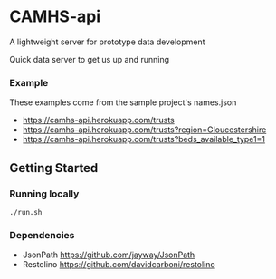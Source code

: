 # CAMHS-api
A lightweight server for prototype data development

Quick data server to get us up and running

### Example

These examples come from the sample project's names.json

- https://camhs-api.herokuapp.com/trusts
- https://camhs-api.herokuapp.com/trusts?region=Gloucestershire
- https://camhs-api.herokuapp.com/trusts?beds_available_type1=1


## Getting Started

### Running locally
```
./run.sh
```

### Dependencies

- JsonPath https://github.com/jayway/JsonPath
- Restolino https://github.com/davidcarboni/restolino